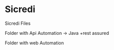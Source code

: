 # Sicredi
Sicredi Files

Folder with Api Automation -> Java +rest assured

Folder with web Automation
